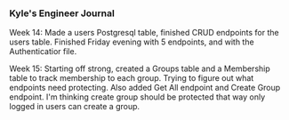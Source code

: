 ### Kyle's Engineer Journal
Week 14: Made a users Postgresql table, finished CRUD endpoints for the users table. Finished Friday evening with 5 endpoints, and with the Authenticatior file.

Week 15: Starting off strong, created a Groups table and a Membership table to track membership to each group. Trying to figure out what endpoints need protecting. Also added Get All endpoint and Create Group endpoint. I'm thinking create group should be protected that way only logged in users can create a group.
